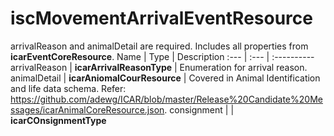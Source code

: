 # iscMovementArrivalEventResource
arrivalReason and animalDetail are required. Includes all properties from **icarEventCoreResource**.
Name | Type | Description
:--- | :--- | :----------
arrivalReason | **icarArrivalReasonType** | Enumeration for arrival reason.
animalDetail | **icarAniomalCourResource** | Covered in Animal Identification and life data schema. Refer: https://github.com/adewg/ICAR/blob/master/Release%20Candidate%20Messages/icarAnimalCoreResource.json.
consignment | | **icarCOnsignmentType** 
